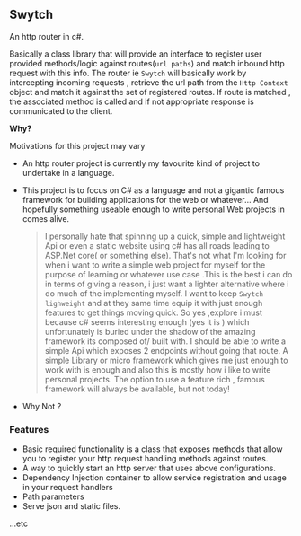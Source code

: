 ## Swytch

An http router in c#.

Basically a class library that will provide  an interface to register user provided methods/logic against routes(`url paths`)
and match inbound http request with this info.
The router ie `Swytch` will basically work by intercepting  incoming requests , retrieve the url path from the `Http Context` object and match it against the set of registered routes.
If route is matched , the associated method is called and if not appropriate response is communicated to the client.

**Why?**

Motivations for this project may  vary
- An http router project is currently my favourite kind of project to undertake in a language.
- This project is to focus on C# as a language and not a gigantic famous framework for building applications for the web or whatever... And hopefully something useable enough to write personal Web projects in comes alive.

    > I personally hate that spinning up a quick, simple and lightweight Api or even a static website using c# has all roads leading to ASP.Net core( or  something else).
    > That's not what I'm looking for when i want to write a simple web project for myself for the purpose of learning or whatever use case .This is the best i can do in terms of giving a reason, i just want a lighter alternative where 
    i do much of the implementing myself. I want to keep `Swytch lighweight` and at they same time equip it with just enough features to get things moving quick.
    > So yes ,explore i must because c#  seems interesting enough (yes it is ) which unfortunately is buried under the shadow of the amazing framework its composed of/ built with.
    > I should be able to write a  simple Api which exposes 2 endpoints without going that route. A simple Library or micro framework which gives me just enough to work with is enough
    > and  also this is mostly how i like to write personal projects. The option to use a feature rich , famous  framework will always be available, but not today!

- Why Not ?


### Features
- Basic required functionality is a class that exposes methods that allow you to register your http request handling methods
against routes.
- A way to quickly start an http server that uses above configurations.
- Dependency Injection container to allow service registration and usage  in your request handlers
- Path parameters
- Serve json and static files.

...etc


<!---->
<!-- **Todo** -->
<!---->
<!-- * Revision of architecture, project structure ... -->
<!-- * set up project structure  `/` -->
<!-- * create `Swtych` router class with associated data structures and  require properties... -->
<!-- * definition of  public methods that -->
<!-- - allow registration of routes with methods -->
<!-- - allow registration of middleware -->
<!-- - exposes a method to start wrapped http server  -->
<!-- - implement `Swytch` routing method.  -->
<!---->
<!-- ...etc -->
<!---->
<!---->







